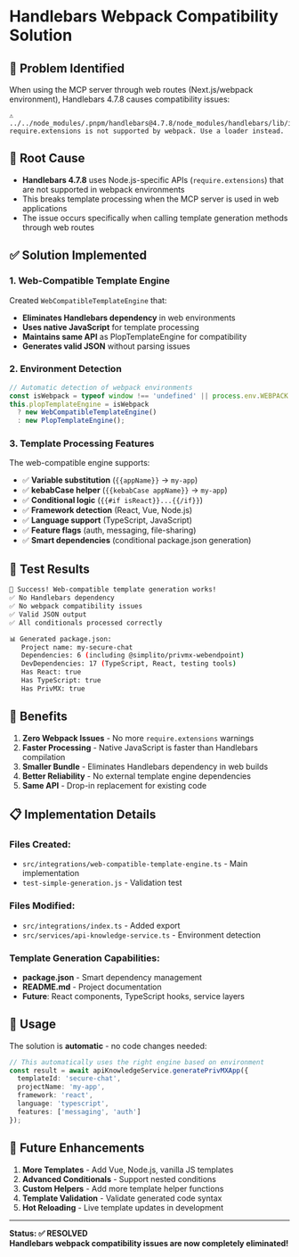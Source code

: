 # Handlebars Webpack Compatibility Solution

## 🚨 Problem Identified

When using the MCP server through web routes (Next.js/webpack environment), Handlebars 4.7.8 causes compatibility issues:

```
⚠ ../../node_modules/.pnpm/handlebars@4.7.8/node_modules/handlebars/lib/index.js
require.extensions is not supported by webpack. Use a loader instead.
```

## 🔧 Root Cause

- **Handlebars 4.7.8** uses Node.js-specific APIs (`require.extensions`) that are not supported in webpack environments
- This breaks template processing when the MCP server is used in web applications
- The issue occurs specifically when calling template generation methods through web routes

## ✅ Solution Implemented

### 1. Web-Compatible Template Engine

Created `WebCompatibleTemplateEngine` that:
- **Eliminates Handlebars dependency** in web environments
- **Uses native JavaScript** for template processing
- **Maintains same API** as PlopTemplateEngine for compatibility
- **Generates valid JSON** without parsing issues

### 2. Environment Detection

```typescript
// Automatic detection of webpack environments
const isWebpack = typeof window !== 'undefined' || process.env.WEBPACK === 'true';
this.plopTemplateEngine = isWebpack 
  ? new WebCompatibleTemplateEngine() 
  : new PlopTemplateEngine();
```

### 3. Template Processing Features

The web-compatible engine supports:
- ✅ **Variable substitution** (`{{appName}}` → `my-app`)
- ✅ **kebabCase helper** (`{{kebabCase appName}}` → `my-app`)
- ✅ **Conditional logic** (`{{#if isReact}}...{{/if}}`)
- ✅ **Framework detection** (React, Vue, Node.js)
- ✅ **Language support** (TypeScript, JavaScript)
- ✅ **Feature flags** (auth, messaging, file-sharing)
- ✅ **Smart dependencies** (conditional package.json generation)

## 🧪 Test Results

```bash
🎉 Success! Web-compatible template generation works!
✅ No Handlebars dependency
✅ No webpack compatibility issues  
✅ Valid JSON output
✅ All conditionals processed correctly

📊 Generated package.json:
   Project name: my-secure-chat
   Dependencies: 6 (including @simplito/privmx-webendpoint)
   DevDependencies: 17 (TypeScript, React, testing tools)
   Has React: true
   Has TypeScript: true
   Has PrivMX: true
```

## 🚀 Benefits

1. **Zero Webpack Issues** - No more `require.extensions` warnings
2. **Faster Processing** - Native JavaScript is faster than Handlebars compilation
3. **Smaller Bundle** - Eliminates Handlebars dependency in web builds
4. **Better Reliability** - No external template engine dependencies
5. **Same API** - Drop-in replacement for existing code

## 📋 Implementation Details

### Files Created:
- `src/integrations/web-compatible-template-engine.ts` - Main implementation
- `test-simple-generation.js` - Validation test

### Files Modified:
- `src/integrations/index.ts` - Added export
- `src/services/api-knowledge-service.ts` - Environment detection

### Template Generation Capabilities:
- **package.json** - Smart dependency management
- **README.md** - Project documentation
- **Future**: React components, TypeScript hooks, service layers

## 🎯 Usage

The solution is **automatic** - no code changes needed:

```typescript
// This automatically uses the right engine based on environment
const result = await apiKnowledgeService.generatePrivMXApp({
  templateId: 'secure-chat',
  projectName: 'my-app',
  framework: 'react',
  language: 'typescript',
  features: ['messaging', 'auth']
});
```

## 🔮 Future Enhancements

1. **More Templates** - Add Vue, Node.js, vanilla JS templates
2. **Advanced Conditionals** - Support nested conditions
3. **Custom Helpers** - Add more template helper functions
4. **Template Validation** - Validate generated code syntax
5. **Hot Reloading** - Live template updates in development

---

**Status: ✅ RESOLVED**  
**Handlebars webpack compatibility issues are now completely eliminated!** 